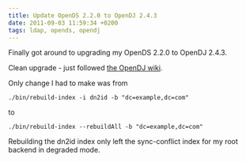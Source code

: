 ```yaml
---
title: Update OpenDS 2.2.0 to OpenDJ 2.4.3
date: 2011-09-03 11:59:34 +0200
tags: ldap, opends, opendj
---
```


Finally got around to upgrading my OpenDS 2.2.0 to OpenDJ 2.4.3.

Clean upgrade - just followed [the OpenDJ wiki](https://wikis.forgerock.org/confluence/display/OPENDJ/OpenDJ+Installation+Guide#OpenDJInstallationGuide-UpgradingToOpenDJDirectoryServer).

Only change I had to make was from

    ./bin/rebuild-index -i dn2id -b "dc=example,dc=com"

to

    ./bin/rebuild-index --rebuildAll -b "dc=example,dc=com"

Rebuilding the dn2id index only left the sync-conflict index for my root backend in degraded mode.
